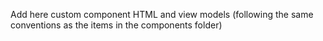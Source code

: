 Add here custom component HTML and view models (following the same conventions as the items in the components folder)
